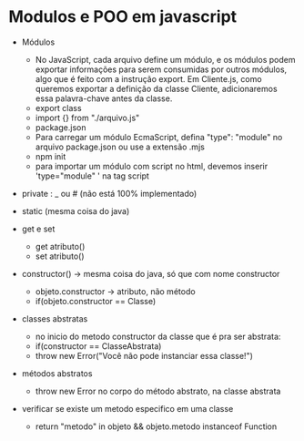 # Modulos e POO em javascript

- Módulos

  - No JavaScript, cada arquivo define um módulo, e os módulos podem exportar informações para serem consumidas por
    outros módulos, algo que é feito com a instrução export. Em Cliente.js, como queremos exportar a definição da classe
    Cliente, adicionaremos essa palavra-chave antes da classe.
  - export class
  - import {} from "./arquivo.js"
  - package.json
  - Para carregar um módulo EcmaScript, defina "type": "module" no arquivo package.json ou use a extensão .mjs
  - npm init
  - para importar um módulo com script no html, devemos inserir 'type="module" ' na tag script

- private : \_ ou # (não está 100% implementado)

- static (mesma coisa do java)

- get e set

  - get atributo()
  - set atributo()

- constructor() -> mesma coisa do java, só que com nome constructor

  - objeto.constructor -> atributo, não método
  - if(objeto.constructor == Classe)

- classes abstratas

  - no inicio do metodo constructor da classe que é pra ser abstrata:
  - if(constructor == ClasseAbstrata)
  - throw new Error("Você não pode instanciar essa classe!")

- métodos abstratos

  - throw new Error no corpo do método abstrato, na classe abstrata

- verificar se existe um metodo especifico em uma classe
  - return "metodo" in objeto &&
    objeto.metodo instanceof Function
